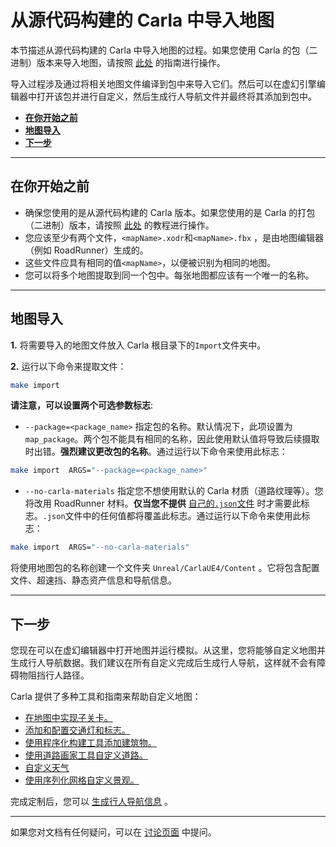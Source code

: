 # 从源代码构建的 Carla 中导入地图

本节描述从源代码构建的 Carla 中导入地图的过程。如果您使用 Carla 的包（二进制）版本来导入地图，请按照 [此处][package_ingest] 的指南进行操作。

导入过程涉及通过将相关地图文件编译到包中来导入它们。然后可以在虚幻引擎编辑器中打开该包并进行自定义，然后生成行人导航文件并最终将其添加到包中。


[package_ingest]: tuto_M_add_map_package.md

- [__在你开始之前__](#before-you-begin)
- [__地图导入__](#map-ingestion)
- [__下一步__](#next-steps)

---

## 在你开始之前 <span id="before-you-begin"></span>

- 确保您使用的是从源代码构建的 Carla 版本。如果您使用的是 Carla 的打包（二进制）版本，请按照 [此处][import_map_package] 的教程进行操作。
- 您应该至少有两个文件，`<mapName>.xodr`和`<mapName>.fbx` ，是由地图编辑器（例如 RoadRunner）生成的。
- 这些文件应具有相同的值`<mapName>`，以便被识别为相同的地图。
- 您可以将多个地图提取到同一个包中。每张地图都应该有一个唯一的名称。

[import_map_package]: tuto_M_add_map_package.md
[rr_generate_map]: tuto_M_generate_map.md

---
## 地图导入 <span id="map-ingestion"></span>

__1.__ 将需要导入的地图文件放入 Carla 根目录下的`Import`文件夹中。

__2.__ 运行以下命令来提取文件：

```sh
make import
```

__请注意，可以设置两个可选参数标志__:

- `--package=<package_name>` 指定包的名称。默认情况下，此项设置为`map_package`。两个包不能具有相同的名称，因此使用默认值将导致后续摄取时出错。__强烈建议更改包的名称__。通过运行以下命令来使用此标志：

```sh
make import  ARGS="--package=<package_name>"
```

- `--no-carla-materials` 指定您不想使用默认的 Carla 材质（道路纹理等）。您将改用 RoadRunner 材料。__仅当您不提供__ [自己的`.json`文件](tuto_M_manual_map_package.md) 时才需要此标志。`.json`文件中的任何值都将覆盖此标志。通过运行以下命令来使用此标志：

```sh
make import  ARGS="--no-carla-materials"
```

将使用地图包的名称创建一个文件夹 `Unreal/CarlaUE4/Content` 。它将包含配置文件、超速挡、静态资产信息和导航信息。

---

## 下一步 <span id="next-steps"></span>

您现在可以在虚幻编辑器中打开地图并运行模拟。从这里，您将能够自定义地图并生成行人导航数据。我们建议在所有自定义完成后生成行人导航，这样就不会有障碍物阻挡行人路径。

Carla 提供了多种工具和指南来帮助自定义地图：

- [在地图中实现子关卡。](tuto_M_custom_layers.md)
- [添加和配置交通灯和标志。](tuto_M_custom_add_tl.md)
- [使用程序化构建工具添加建筑物。](tuto_M_custom_buildings.md)
- [使用道路画家工具自定义道路。](tuto_M_custom_road_painter.md)
- [自定义天气](tuto_M_custom_weather_landscape.md#weather-customization)
- [使用序列化网格自定义景观。](tuto_M_custom_weather_landscape.md#add-serial-meshes)

完成定制后，您可以 [生成行人导航信息](tuto_M_generate_pedestrian_navigation.md) 。

---

如果您对文档有任何疑问，可以在 [讨论页面](https://github.com/OpenHUTB/carla_doc/issues) 中提问。
